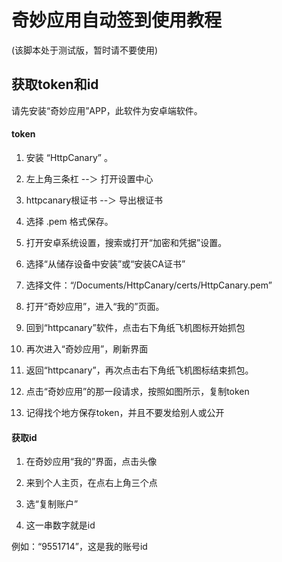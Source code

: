 # 奇妙应用自动签到使用教程

(该脚本处于测试版，暂时请不要使用)

## 获取token和id
请先安装“奇妙应用”APP，此软件为安卓端软件。


#### token
1. 安装 “HttpCanary” 。

2. 左上角三条杠 --＞ 打开设置中心

3. httpcanary根证书 --＞ 导出根证书

4. 选择 .pem 格式保存。

5. 打开安卓系统设置，搜索或打开“加密和凭据”设置。

6. 选择“从储存设备中安装”或“安装CA证书”

7. 选择文件：“/Documents/HttpCanary/certs/HttpCanary.pem”

8. 打开“奇妙应用”，进入“我的”页面。

9. 回到“httpcanary”软件，点击右下角纸飞机图标开始抓包

10. 再次进入“奇妙应用”，刷新界面

11. 返回“httpcanary”，再次点击右下角纸飞机图标结束抓包。

12. 点击“奇妙应用”的那一段请求，按照如图所示，复制token

13. 记得找个地方保存token，并且不要发给别人或公开

#### 获取id
1. 在奇妙应用“我的”界面，点击头像

2. 来到个人主页，在点右上角三个点

3. 选“复制账户”

4. 这一串数字就是id

例如：“9551714”，这是我的账号id
